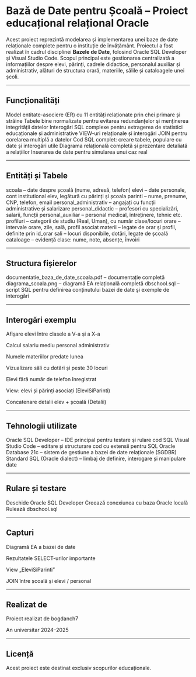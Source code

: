 # Bază de Date pentru Școală – Proiect educațional relațional Oracle
Acest proiect reprezintă modelarea și implementarea unei baze de date relaționale complete pentru o instituție de învățământ. Proiectul a fost realizat în cadrul disciplinei **Bazele de Date**, folosind Oracle SQL Developer și Visual Studio Code. Scopul principal este gestionarea centralizată a informațiilor despre elevi, părinți, cadrele didactice, personalul auxiliar și administrativ, alături de structura orară, materiile, sălile și cataloagele unei școli.

---

## Funcționalități
Model entitate-asociere (ER) cu 11 entități relaționate prin chei primare și străine
Tabele bine normalizate pentru evitarea redundanțelor și menținerea integrității datelor
Interogări SQL complexe pentru extragerea de statistici educaționale și administrative
VIEW-uri relaționale și interogări JOIN pentru corelarea multiplă a datelor
Cod SQL complet: creare tabele, populare cu date și interogări utile
Diagrama relațională completă și prezentare detaliată a relațiilor
Inserarea de date pentru simularea unui caz real

---

## Entități și Tabele
scoala – date despre școală (nume, adresă, telefon)
elevi – date personale, cont institutional elev, legătură cu părinți și școala
parinti – nume, prenume, CNP, telefon, email
personal_administrativ – angajați cu funcții administrative și salarizare
personal_didactic – profesori cu specializări, salarii, funcții
personal_auxiliar – personal medical, întreținere, tehnic etc.
profiluri – categorii de studiu (Real, Uman), cu număr clase/locuri
orare – intervale orare, zile, sală, profil asociat
materii – legate de orar și profil, definite prin id_orar
sali – locuri disponibile, dotări, legate de școală
cataloage – evidență clase: nume, note, absențe, învoiri

---

## Structura fișierelor
documentatie_baza_de_date_scoala.pdf – documentație completă
diagrama_scoala.png – diagramă EA relațională completă
dbschool.sql – script SQL pentru definirea conținutului bazei de date și exemple de interogări 

---

## Interogări exemplu
Afișare elevi între clasele a V-a și a X-a

Calcul salariu mediu personal administrativ

Numele materiilor predate lunea

Vizualizare săli cu dotări și peste 30 locuri

Elevi fără număr de telefon înregistrat

View: elevi și părinți asociați (EleviSiParinti)

Concatenare detalii elev + școală (Detalii)

---

## Tehnologii utilizate
Oracle SQL Developer – IDE principal pentru testare și rulare cod SQL
Visual Studio Code – editare și structurare cod cu extensii pentru SQL
Oracle Database 21c – sistem de gestiune a bazei de date relaționale (SGDBR)
Standard SQL (Oracle dialect) – limbaj de definire, interogare și manipulare date

---

## Rulare și testare
Deschide Oracle SQL Developer
Creează conexiunea cu baza Oracle locală
Rulează dbschool.sql

---

## Capturi


Diagramă EA a bazei de date

Rezultatele SELECT-urilor importante

View „EleviSiParinti”

JOIN între școală și elevi / personal

---

## Realizat de
Proiect realizat de bogdanch7

An universitar 2024–2025

---

## Licență
Acest proiect este destinat exclusiv scopurilor educaționale.
